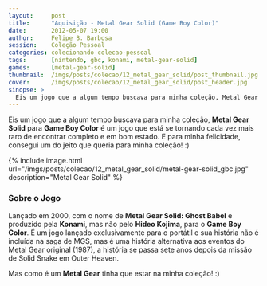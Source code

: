 ```yaml
---
layout:     post
title:      "Aquisição - Metal Gear Solid (Game Boy Color)"
date:       2012-05-07 19:00
author:     Felipe B. Barbosa
session:    Coleção Pessoal
categories: colecionando colecao-pessoal
tags:       [nintendo, gbc, konami, metal-gear-solid]
games:      [metal-gear-solid]
thumbnail:  /imgs/posts/colecao/12_metal_gear_solid/post_thumbnail.jpg
cover:      /imgs/posts/colecao/12_metal_gear_solid/post_header.jpg
sinopse: >
  Eis um jogo que a algum tempo buscava para minha coleção, Metal Gear Solid para Game Boy Color é um jogo que está se tornando cada vez mais raro de encontrar completo e em bom estado. E para minha felicidade, consegui um do jeito que queria para minha coleção! :)
---
```

Eis um jogo que a algum tempo buscava para minha coleção, **Metal Gear Solid** para **Game Boy Color** é um jogo que está se tornando cada vez mais raro de encontrar completo e em bom estado. E para minha felicidade, consegui um do jeito que queria para minha coleção! :)

{% include image.html url="/imgs/posts/colecao/12_metal_gear_solid/metal-gear-solid_gbc.jpg" description="Metal Gear Solid" %}

### Sobre o Jogo

Lançado em 2000, com o nome de **Metal Gear Solid: Ghost Babel** e produzido pela **Konami**, mas não pelo **Hideo Kojima**, para o **Game Boy Color**. É um jogo lançado exclusivamente para o portátil e sua história não é incluída na saga de MGS, mas é uma história alternativa aos eventos do Metal Gear original (1987), a história se passa sete anos depois da missão de Solid Snake em Outer Heaven.

Mas como é um **Metal Gear** tinha que estar na minha coleção! :)
